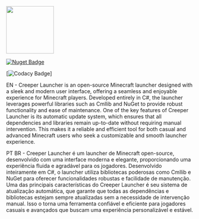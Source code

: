 <img src='https://raw.githubusercontent.com/CmlLib/CmlLib.Core/master/icon.png' width=128>

[![Nuget Badge](https://img.shields.io/nuget/v/CmlLib.Core)](https://www.nuget.org/packages/CmlLib.Core)


[![Codacy Badge](https://app.codacy.com/project/badge/Grade/3f55a130ec3f4bccb55e7def97cfa2ce)]

EN - Creeper Launcher is an open-source Minecraft launcher designed with a sleek and modern user interface, offering a seamless and enjoyable experience for Minecraft players. Developed entirely in C#, the launcher leverages powerful libraries such as Cmllib and NuGet to provide robust functionality and ease of maintenance. One of the key features of Creeper Launcher is its automatic update system, which ensures that all dependencies and libraries remain up-to-date without requiring manual intervention. This makes it a reliable and efficient tool for both casual and advanced Minecraft users who seek a customizable and smooth launcher experience.

PT BR - Creeper Launcher é um launcher de Minecraft open-source, desenvolvido com uma interface moderna e elegante, proporcionando uma experiência fluida e agradável para os jogadores. Desenvolvido inteiramente em C#, o launcher utiliza bibliotecas poderosas como Cmllib e NuGet para oferecer funcionalidades robustas e facilidade de manutenção. Uma das principais características do Creeper Launcher é seu sistema de atualização automática, que garante que todas as dependências e bibliotecas estejam sempre atualizadas sem a necessidade de intervenção manual. Isso o torna uma ferramenta confiável e eficiente para jogadores casuais e avançados que buscam uma experiência personalizável e estável.

